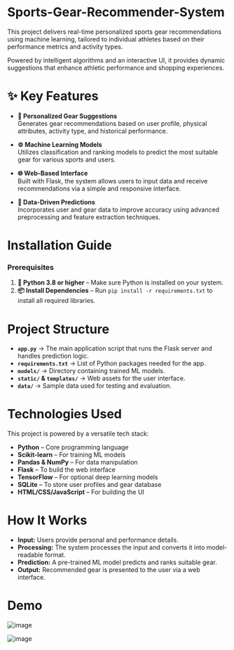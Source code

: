 # Sports-Gear-Recommender-System 

This project delivers real-time personalized sports gear recommendations using machine learning, tailored to individual athletes based on their performance metrics and activity types.

Powered by intelligent algorithms and an interactive UI, it provides dynamic suggestions that enhance athletic performance and shopping experiences.

# ✨ Key Features

- **🎯 Personalized Gear Suggestions**  
  Generates gear recommendations based on user profile, physical attributes, activity type, and historical performance.

- **⚙️ Machine Learning Models**  
  Utilizes classification and ranking models to predict the most suitable gear for various sports and users.

- **🌐 Web-Based Interface**  
  Built with Flask, the system allows users to input data and receive recommendations via a simple and responsive interface.

- **🧠 Data-Driven Predictions**  
  Incorporates user and gear data to improve accuracy using advanced preprocessing and feature extraction techniques.

# Installation Guide

### Prerequisites

1. **🐍 Python 3.8 or higher** – Make sure Python is installed on your system.
2. **📦 Install Dependencies** – Run `pip install -r requirements.txt` to install all required libraries.

# Project Structure

- **`app.py`** → The main application script that runs the Flask server and handles prediction logic.
- **`requirements.txt`** → List of Python packages needed for the app.
- **`models/`** → Directory containing trained ML models.
- **`static/` & `templates/`** → Web assets for the user interface.
- **`data/`** → Sample data used for testing and evaluation.

# Technologies Used

This project is powered by a versatile tech stack:

- **Python** – Core programming language  
- **Scikit-learn** – For training ML models  
- **Pandas & NumPy** – For data manipulation  
- **Flask** – To build the web interface  
- **TensorFlow** – For optional deep learning models  
- **SQLite** – To store user profiles and gear database  
- **HTML/CSS/JavaScript** – For building the UI

# How It Works

- **Input:** Users provide personal and performance details.
- **Processing:** The system processes the input and converts it into model-readable format.
- **Prediction:** A pre-trained ML model predicts and ranks suitable gear.
- **Output:** Recommended gear is presented to the user via a web interface.

# Demo

![image](https://github.com/user-attachments/assets/demo-sports-gear-1)

![image](https://github.com/user-attachments/assets/demo-sports-gear-2)
